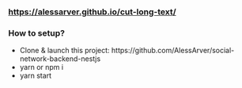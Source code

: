### https://alessarver.github.io/cut-long-text/

<h3>How to setup?</h3>
<ul>
  <li>Clone & launch this project: https://github.com/AlessArver/social-network-backend-nestjs</li>
  <li>yarn or npm i</li>
  <li>yarn start</li>
</ul>
